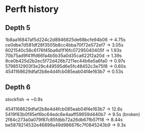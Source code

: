 Perft history
=============

Depth 5
-------

1b8aa16847af5d224c2d8946825de68bcfe94b06 -> 4.75s
ce0dbe7d581df28f3505b8cc4bba70f72e572ef7 -> 3.05s
6021540c58c6176f45ba6d1f16fc07295040405f -> 1.93s
70b75ad9f41ffd66fa4b5b35a0d35ca622f2a20d -> 1.39s
8ce0b425d2b2ec5f72d426b7211ec44b6e5a6fa0 -> 0.97s
5798512903f3e29c449595d6e5fc48452c3e75f8 -> 0.60s
4541168629dfaf2b8e4d4fcb085eab04f4e163b7 -> 0.53s

Depth 6
-------

stockfish -> ~0.9s

4541168629dfaf2b8e4d4fcb085eab04f4e163b7 -> 12.6s
5419f83b0f85ef6bc64edc6e4aaff59659d440b7 -> 9.5s (broken)
2f84c273a0a079f87c85fdbb72a26db67fb57f18 -> 8.44s
be5878214532e46899a49d986676c7f0845243b9 -> 9.3s
